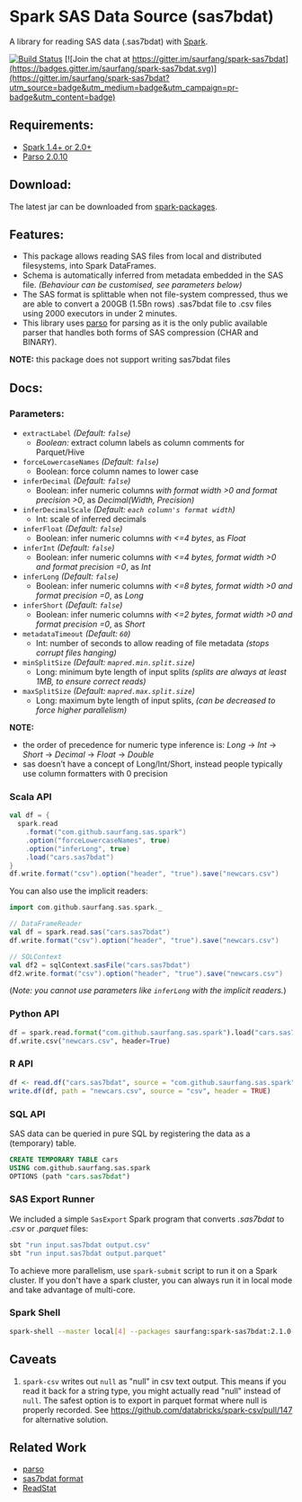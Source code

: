 # Spark SAS Data Source (sas7bdat)

A library for reading SAS data (.sas7bdat) with [Spark](http://spark.apache.org/). 



[![Build Status](https://travis-ci.org/saurfang/spark-sas7bdat.svg?branch=master)](https://travis-ci.org/saurfang/spark-sas7bdat) [![Join the chat at https://gitter.im/saurfang/spark-sas7bdat](https://badges.gitter.im/saurfang/spark-sas7bdat.svg)](https://gitter.im/saurfang/spark-sas7bdat?utm_source=badge&utm_medium=badge&utm_campaign=pr-badge&utm_content=badge)

## Requirements:
* [Spark 1.4+ or 2.0+](https://spark.apache.org/downloads.html)
* [Parso 2.0.10](https://mvnrepository.com/artifact/com.epam/parso/2.0.10)

## Download:

The latest jar can be downloaded from [spark-packages](http://spark-packages.org/package/saurfang/spark-sas7bdat).

## Features:

* This package allows reading SAS files from local and distributed filesystems, into Spark DataFrames.
* Schema is automatically inferred from metadata embedded in the SAS file. _(Behaviour can be customised, see parameters below)_
* The SAS format is splittable when not file-system compressed, thus we are able to convert a 200GB (1.5Bn rows) .sas7bdat file to .csv files using 2000 executors in under 2 minutes.
* This library uses [parso](https://github.com/epam/parso/) for parsing as it is the only public available parser
that handles both forms of SAS compression (CHAR and BINARY). 

__NOTE:__ this package does not support writing sas7bdat files
           
## Docs:

### Parameters:
* `extractLabel` _(Default: `false`)_
  * _Boolean:_ extract column labels as column comments for Parquet/Hive
* `forceLowercaseNames` _(Default: `false`)_
  * Boolean: force column names to lower case
* `inferDecimal` _(Default: `false`)_
  * Boolean: infer numeric columns _with format width >0 and format precision >0_, as _Decimal(Width, Precision)_
* `inferDecimalScale` _(Default: `each column's format width`)_
  * Int: scale of inferred decimals
* `inferFloat` _(Default: `false`)_
  * Boolean: infer numeric columns _with <=4 bytes_, as _Float_
* `inferInt` _(Default: `false`)_
  * Boolean: infer numeric columns _with <=4 bytes, format width >0 and format precision =0_, as _Int_
* `inferLong` _(Default: `false`)_
  * Boolean: infer numeric columns _with <=8 bytes, format width >0 and format precision =0_, as _Long_
* `inferShort` _(Default: `false`)_
  * Boolean: infer numeric columns _with <=2 bytes, format width >0 and format precision =0_, as _Short_
* `metadataTimeout` _(Default: `60`)_
  * Int: number of seconds to allow reading of file metadata _(stops corrupt files hanging)_
* `minSplitSize` _(Default: `mapred.min.split.size`)_
  * Long: minimum byte length of input splits _(splits are always at least 1MB, to ensure correct reads)_
* `maxSplitSize` _(Default: `mapred.max.split.size`)_
  * Long: maximum byte length of input splits, _(can be decreased to force higher parallelism)_
  
__NOTE:__ 
* the order of precedence for numeric type inference is: _Long_ -> _Int_ -> _Short_ -> _Decimal_ -> _Float_ -> _Double_
* sas doesn’t have a concept of Long/Int/Short, instead people typically use column formatters with 0 precision

### Scala API
```scala
val df = {
  spark.read
    .format("com.github.saurfang.sas.spark")
    .option("forceLowercaseNames", true)
    .option("inferLong", true)
    .load("cars.sas7bdat")
}
df.write.format("csv").option("header", "true").save("newcars.csv")
```

You can also use the implicit readers: 

```scala
import com.github.saurfang.sas.spark._

// DataFrameReader
val df = spark.read.sas("cars.sas7bdat")
df.write.format("csv").option("header", "true").save("newcars.csv")

// SQLContext
val df2 = sqlContext.sasFile("cars.sas7bdat")
df2.write.format("csv").option("header", "true").save("newcars.csv")
```
(_Note: you cannot use parameters like `inferLong` with the implicit readers._)
### Python API

```python
df = spark.read.format("com.github.saurfang.sas.spark").load("cars.sas7bdat", forceLowercaseNames=True, inferLong=True)
df.write.csv("newcars.csv", header=True)
```

### R API

```r
df <- read.df("cars.sas7bdat", source = "com.github.saurfang.sas.spark", forceLowercaseNames = TRUE, inferLong = TRUE)
write.df(df, path = "newcars.csv", source = "csv", header = TRUE)
```

### SQL API
SAS data can be queried in pure SQL by registering the data as a (temporary) table.

```sql
CREATE TEMPORARY TABLE cars
USING com.github.saurfang.sas.spark
OPTIONS (path "cars.sas7bdat")
```

### SAS Export Runner
We included a simple `SasExport` Spark program that converts _.sas7bdat_ to _.csv_ or _.parquet_ files:

```bash
sbt "run input.sas7bdat output.csv"
sbt "run input.sas7bdat output.parquet"
```

To achieve more parallelism, use `spark-submit` script to run it on a Spark cluster. If you don't have a spark
cluster, you can always run it in local mode and take advantage of multi-core.

### Spark Shell

```bash
spark-shell --master local[4] --packages saurfang:spark-sas7bdat:2.1.0-s_2.11
```

## Caveats

1. `spark-csv` writes out `null` as "null" in csv text output. This means if you read it back for a string type,
you might actually read "null" instead of `null`. The safest option is to export in parquet format where
null is properly recorded. See https://github.com/databricks/spark-csv/pull/147 for alternative solution.

## Related Work

* [parso](https://github.com/epam/parso)
* [sas7bdat format](http://www2.uaem.mx/r-mirror/web/packages/sas7bdat/vignettes/sas7bdat.pdf)
* [ReadStat](https://github.com/WizardMac/ReadStat)
